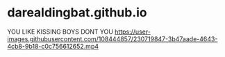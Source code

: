 # darealdingbat.github.io
YOU LIKE KISSING BOYS DONT YOU
https://user-images.githubusercontent.com/108444857/230719847-3b47aade-4643-4cb8-9b18-c0c756612652.mp4

